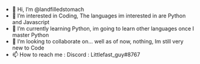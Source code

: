 - 👋 Hi, I’m @landfilledstomach
- 👀 I’m interested in Coding, The languages im interested in are Python and Javascript
- 🌱 I’m currently learning Python, im going to learn other languages once I master Python
- 💞️ I’m looking to collaborate on... well as of now, nothing, Im still very new to Code
- 📫 How to reach me :
Discord : Littlefast_guy#8767







<!---
landfilledstomach/landfilledstomach is a ✨ special ✨ repository because its `README.md` (this file) appears on your GitHub profile.
You can click the Preview link to take a look at your changes.
--->
